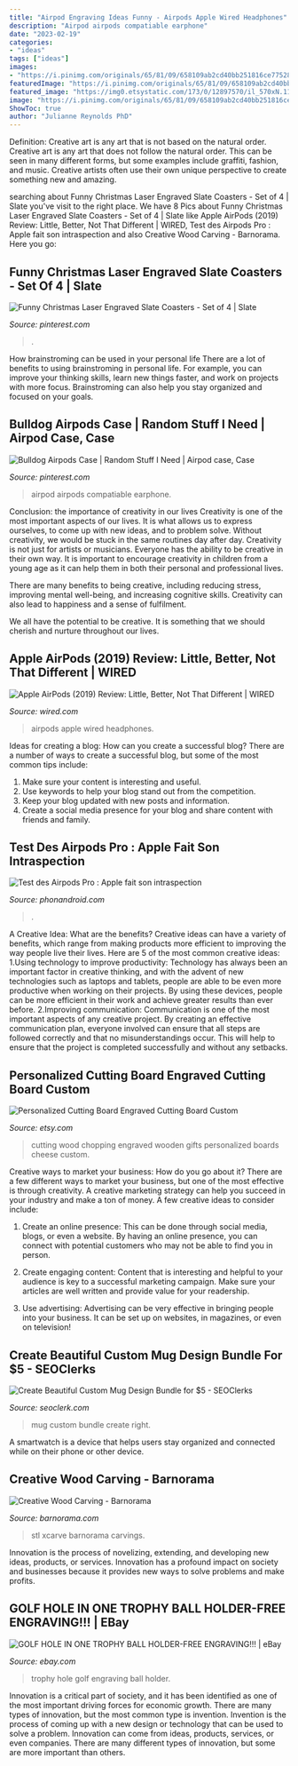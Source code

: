 ```yaml
---
title: "Airpod Engraving Ideas Funny - Airpods Apple Wired Headphones"
description: "Airpod airpods compatiable earphone"
date: "2023-02-19"
categories:
- "ideas"
tags: ["ideas"]
images:
- "https://i.pinimg.com/originals/65/81/09/658109ab2cd40bb251816ce77528cdc3.jpg"
featuredImage: "https://i.pinimg.com/originals/65/81/09/658109ab2cd40bb251816ce77528cdc3.jpg"
featured_image: "https://img0.etsystatic.com/173/0/12897570/il_570xN.1128883504_876x.jpg"
image: "https://i.pinimg.com/originals/65/81/09/658109ab2cd40bb251816ce77528cdc3.jpg"
ShowToc: true
author: "Julianne Reynolds PhD"
---
```



Definition: Creative art is any art that is not based on the natural order.
Creative art is any art that does not follow the natural order. This can be seen in many different forms, but some examples include graffiti, fashion, and music. Creative artists often use their own unique perspective to create something new and amazing.

	

		
searching about Funny Christmas Laser Engraved Slate Coasters - Set of 4 | Slate you've visit to the right place. We have 8 Pics about Funny Christmas Laser Engraved Slate Coasters - Set of 4 | Slate like Apple AirPods (2019) Review: Little, Better, Not That Different | WIRED, Test des Airpods Pro : Apple fait son intraspection and also Creative Wood Carving - Barnorama. Here you go:
		
    
## Funny Christmas Laser Engraved Slate Coasters - Set Of 4 | Slate

<img loading=lazy src="https://i.pinimg.com/originals/0b/e8/e7/0be8e793dd4bace7f8f2fc2e4ce4e503.jpg" onerror="this.onerror=null;this.src='https://tse1.mm.bing.net/th?id=OIP.wxH1XtQjSqUDm8N1FogjcAHaE-&amp;pid=15.1';" alt="Funny Christmas Laser Engraved Slate Coasters - Set of 4 | Slate">

_Source: pinterest.com_

>. 

	

How brainstroming can be used in your personal life
There are a lot of benefits to using brainstroming in personal life. For example, you can improve your thinking skills, learn new things faster, and work on projects with more focus. Brainstroming can also help you stay organized and focused on your goals.

    
## Bulldog Airpods Case | Random Stuff I Need | Airpod Case, Case

<img loading=lazy src="https://i.pinimg.com/originals/65/81/09/658109ab2cd40bb251816ce77528cdc3.jpg" onerror="this.onerror=null;this.src='https://tse4.mm.bing.net/th?id=OIP.UfK0Iu2E36xMXiYcR0-3DwHaHa&amp;pid=15.1';" alt="Bulldog Airpods Case | Random Stuff I Need | Airpod case, Case">

_Source: pinterest.com_

>airpod airpods compatiable earphone. 

	

Conclusion: the importance of creativity in our lives
Creativity is one of the most important aspects of our lives. It is what allows us to express ourselves, to come up with new ideas, and to problem solve. Without creativity, we would be stuck in the same routines day after day.
Creativity is not just for artists or musicians. Everyone has the ability to be creative in their own way. It is important to encourage creativity in children from a young age as it can help them in both their personal and professional lives.

There are many benefits to being creative, including reducing stress, improving mental well-being, and increasing cognitive skills. Creativity can also lead to happiness and a sense of fulfilment.

We all have the potential to be creative. It is something that we should cherish and nurture throughout our lives.

    
## Apple AirPods (2019) Review: Little, Better, Not That Different | WIRED

<img loading=lazy src="https://media.wired.com/photos/5c9d5e938c79ea63995ca04d/master/w_2400,c_limit/Apple-AirPods-worlds-most-popular-wireless-headphones_03202019.jpg" onerror="this.onerror=null;this.src='https://tse4.mm.bing.net/th?id=OIP.teA_buv4zJIh5qAK96hZOAHaFj&amp;pid=15.1';" alt="Apple AirPods (2019) Review: Little, Better, Not That Different | WIRED">

_Source: wired.com_

>airpods apple wired headphones. 

	

Ideas for creating a blog: How can you create a successful blog?
There are a number of ways to create a successful blog, but some of the most common tips include: 
1. Make sure your content is interesting and useful.
2. Use keywords to help your blog stand out from the competition.
3. Keep your blog updated with new posts and information.
4. Create a social media presence for your blog and share content with friends and family.

    
## Test Des Airpods Pro : Apple Fait Son Intraspection

<img loading=lazy src="https://img.phonandroid.com/2019/11/test-airpods-pro-iphone.jpg" onerror="this.onerror=null;this.src='https://tse1.mm.bing.net/th?id=OIP.BNwTFvX2E__SVYwEMw9lDgHaFj&amp;pid=15.1';" alt="Test des Airpods Pro : Apple fait son intraspection">

_Source: phonandroid.com_

>. 

	

A Creative Idea: What are the benefits?
Creative ideas can have a variety of benefits, which range from making products more efficient to improving the way people live their lives. Here are 5 of the most common creative ideas: 
1.Using technology to improve productivity: Technology has always been an important factor in creative thinking, and with the advent of new technologies such as laptops and tablets, people are able to be even more productive when working on their projects. By using these devices, people can be more efficient in their work and achieve greater results than ever before. 
 2.Improving communication: Communication is one of the most important aspects of any creative project. By creating an effective communication plan, everyone involved can ensure that all steps are followed correctly and that no misunderstandings occur. This will help to ensure that the project is completed successfully and without any setbacks. 
 
    
## Personalized Cutting Board Engraved Cutting Board Custom

<img loading=lazy src="https://img0.etsystatic.com/173/0/12897570/il_570xN.1128883504_876x.jpg" onerror="this.onerror=null;this.src='https://tse2.mm.bing.net/th?id=OIP.bMDsXtHtWnLEG-__9WepQQHaFU&amp;pid=15.1';" alt="Personalized Cutting Board Engraved Cutting Board Custom">

_Source: etsy.com_

>cutting wood chopping engraved wooden gifts personalized boards cheese custom. 

	

Creative ways to market your business: How do you go about it?
There are a few different ways to market your business, but one of the most effective is through creativity. A creative marketing strategy can help you succeed in your industry and make a ton of money. A few creative ideas to consider include: 
1. Create an online presence: This can be done through social media, blogs, or even a website. By having an online presence, you can connect with potential customers who may not be able to find you in person. 

2. Create engaging content: Content that is interesting and helpful to your audience is key to a successful marketing campaign. Make sure your articles are well written and provide value for your readership. 

3. Use advertising: Advertising can be very effective in bringing people into your business. It can be set up on websites, in magazines, or even on television!

    
## Create Beautiful Custom Mug Design Bundle For $5 - SEOClerks

<img loading=lazy src="https://www.seoclerk.com/files/user/community/000/007/797/fcdsvsbfrfd.1537820595.jpg" onerror="this.onerror=null;this.src='https://tse4.mm.bing.net/th?id=OIP.ODQTsB30-s9_kKU_dbQl7wHaFG&amp;pid=15.1';" alt="Create Beautiful Custom Mug Design Bundle for $5 - SEOClerks">

_Source: seoclerk.com_

>mug custom bundle create right. 

	

A smartwatch is a device that helps users stay organized and connected while on their phone or other device.

    
## Creative Wood Carving - Barnorama

<img loading=lazy src="https://www.barnorama.com/wp-content/images/2011/02/m31/03.jpg" onerror="this.onerror=null;this.src='https://tse4.mm.bing.net/th?id=OIP.sMWOf8pFX93jB40boeNraAHaFj&amp;pid=15.1';" alt="Creative Wood Carving - Barnorama">

_Source: barnorama.com_

>stl xcarve barnorama carvings. 

	

Innovation is the process of novelizing, extending, and developing new ideas, products, or services. Innovation has a profound impact on society and businesses because it provides new ways to solve problems and make profits.

    
## GOLF HOLE IN ONE TROPHY BALL HOLDER-FREE ENGRAVING!!! | EBay

<img loading=lazy src="http://i.ebayimg.com/images/i/131292159115-0-1/s-l1000.jpg" onerror="this.onerror=null;this.src='https://tse4.mm.bing.net/th?id=OIP.uWJb4_UTIm620PpapO-u0gHaJ4&amp;pid=15.1';" alt="GOLF HOLE IN ONE TROPHY BALL HOLDER-FREE ENGRAVING!!! | eBay">

_Source: ebay.com_

>trophy hole golf engraving ball holder. 

	

Innovation is a critical part of society, and it has been identified as one of the most important driving forces for economic growth. There are many types of innovation, but the most common type is invention. Invention is the process of coming up with a new design or technology that can be used to solve a problem. Innovation can come from ideas, products, services, or even companies. There are many different types of innovation, but some are more important than others.

